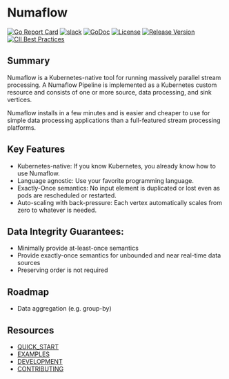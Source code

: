 # Numaflow

[![Go Report Card](https://goreportcard.com/badge/github.com/numaproj/numaflow)](https://goreportcard.com/report/github.com/numaproj/numaflow)
[![slack](https://img.shields.io/badge/slack-numaproj-brightgreen.svg?logo=slack)](https://join.slack.com/t/numaproj/shared_invite/zt-19svuv47m-YKHhsQ~~KK9mBv1E7pNzfg)
[![GoDoc](https://godoc.org/github.com/numaproj/numaflow?status.svg)](https://godoc.org/github.com/numaproj/numaflow/pkg/apis)
[![License](https://img.shields.io/badge/License-Apache%202.0-blue.svg)](LICENSE)
[![Release Version](https://img.shields.io/github/v/release/numaproj/numaflow?label=numaflow)](https://github.com/numaproj/numaflow/releases/latest)
[![CII Best Practices](https://bestpractices.coreinfrastructure.org/projects/6078/badge)](https://bestpractices.coreinfrastructure.org/projects/6078)

## Summary

Numaflow is a Kubernetes-native tool for running massively parallel stream processing. A Numaflow Pipeline is implemented as a Kubernetes custom resource and consists of one or more source, data processing, and sink vertices.

Numaflow installs in a few minutes and is easier and cheaper to use for simple data processing applications than a full-featured stream processing platforms.

## Key Features

- Kubernetes-native: If you know Kubernetes, you already know how to use Numaflow.
- Language agnostic: Use your favorite programming language.
- Exactly-Once semantics: No input element is duplicated or lost even as pods are rescheduled or restarted.
- Auto-scaling with back-pressure: Each vertex automatically scales from zero to whatever is needed.

## Data Integrity Guarantees:

- Minimally provide at-least-once semantics
- Provide exactly-once semantics for unbounded and near real-time data sources
- Preserving order is not required

## Roadmap

- Data aggregation (e.g. group-by)

## Resources

- [QUICK_START](docs/quick-start.md)
- [EXAMPLES](examples)
- [DEVELOPMENT](docs/development.md)
- [CONTRIBUTING](https://github.com/numaproj/numaproj/blob/main/CONTRIBUTING.md)

